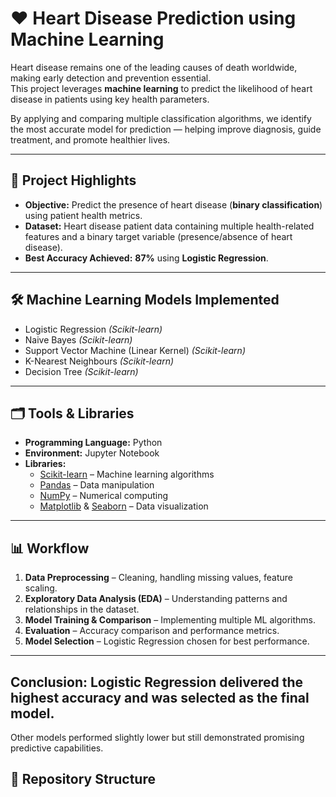 # ❤️ Heart Disease Prediction using Machine Learning

Heart disease remains one of the leading causes of death worldwide, making early detection and prevention essential.  
This project leverages **machine learning** to predict the likelihood of heart disease in patients using key health parameters.

By applying and comparing multiple classification algorithms, we identify the most accurate model for prediction — helping improve diagnosis, guide treatment, and promote healthier lives.

---

## 📌 Project Highlights

- **Objective:** Predict the presence of heart disease (**binary classification**) using patient health metrics.
- **Dataset:** Heart disease patient data containing multiple health-related features and a binary target variable (presence/absence of heart disease).
- **Best Accuracy Achieved:** **87%** using **Logistic Regression**.

---

## 🛠 Machine Learning Models Implemented

- Logistic Regression *(Scikit-learn)*
- Naive Bayes *(Scikit-learn)*
- Support Vector Machine (Linear Kernel) *(Scikit-learn)*
- K-Nearest Neighbours *(Scikit-learn)*
- Decision Tree *(Scikit-learn)*

---

## 🗂 Tools & Libraries

- **Programming Language:** Python  
- **Environment:** Jupyter Notebook  
- **Libraries:**
  - [Scikit-learn](https://scikit-learn.org/) – Machine learning algorithms
  - [Pandas](https://pandas.pydata.org/) – Data manipulation
  - [NumPy](https://numpy.org/) – Numerical computing
  - [Matplotlib](https://matplotlib.org/) & [Seaborn](https://seaborn.pydata.org/) – Data visualization

---

## 📊 Workflow

1. **Data Preprocessing** – Cleaning, handling missing values, feature scaling.  
2. **Exploratory Data Analysis (EDA)** – Understanding patterns and relationships in the dataset.  
3. **Model Training & Comparison** – Implementing multiple ML algorithms.  
4. **Evaluation** – Accuracy comparison and performance metrics.  
5. **Model Selection** – Logistic Regression chosen for best performance.  

---

## Conclusion: Logistic Regression delivered the highest accuracy and was selected as the final model.
Other models performed slightly lower but still demonstrated promising predictive capabilities.



## 📂 Repository Structure

